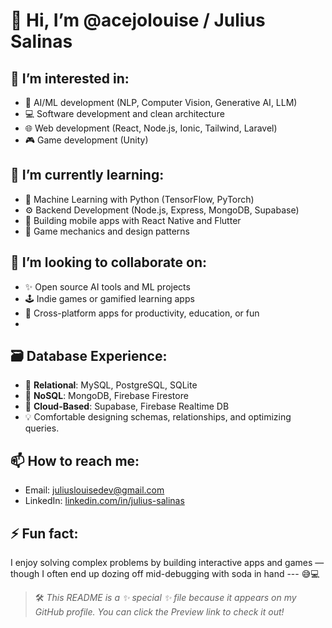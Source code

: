 # 👋 Hi, I’m @acejolouise / Julius Salinas

## 👀 I’m interested in:
- 🤖 AI/ML development (NLP, Computer Vision, Generative AI, LLM)
- 💻 Software development and clean architecture
- 🌐 Web development (React, Node.js, Ionic, Tailwind, Laravel)
- 🎮 Game development (Unity)

## 🌱 I’m currently learning:
- 🧠 Machine Learning with Python (TensorFlow, PyTorch)
- ⚙️ Backend Development (Node.js, Express, MongoDB, Supabase)
- 🚀 Building mobile apps with React Native and Flutter
- 🎲 Game mechanics and design patterns

## 💞️ I’m looking to collaborate on:
- ✨ Open source AI tools and ML projects
- 🕹️ Indie games or gamified learning apps
- 📱 Cross-platform apps for productivity, education, or fun
- 
## 🗃️ Database Experience:
- 🔹 **Relational**: MySQL, PostgreSQL, SQLite
- 🔸 **NoSQL**: MongoDB, Firebase Firestore
- 🔹 **Cloud-Based**: Supabase, Firebase Realtime DB
- 💡 Comfortable designing schemas, relationships, and optimizing queries.

## 📫 How to reach me:
- Email: juliuslouisedev@gmail.com 
- LinkedIn: [linkedin.com/in/julius-salinas](https://www.linkedin.com/in/julius-salinas/) 


## ⚡ Fun fact:
I enjoy solving complex problems by building interactive apps and games — though I often end up dozing off mid-debugging with soda in hand
--- 😅💻

> 🛠️ *This README is a ✨ special ✨ file because it appears on my GitHub profile. You can click the Preview link to check it out!*  
